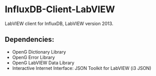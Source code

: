 # InfluxDB-Client-LabVIEW
LabVIEW client for InfluxDB, LabVIEW version 2013.

## Dependencies:
* OpenG Dictionary Library
* OpenG Error Library
* OpenG LabVIEW Data Library
* Interactive Internet Interface: JSON Toolkit for LabVIEW (i3 JSON)
